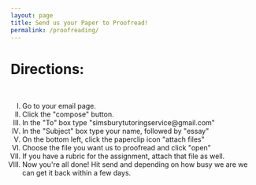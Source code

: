 ```yaml
---
layout: page
title: Send us your Paper to Proofread!
permalink: /proofreading/
---
```

<html>
<body>
  <h1> Directions: </h1>
  <br>
  <ol class= "direction-list" type= "I">
    <li>Go to your email page.</li>
    <li>Click the "compose" button.</li>
    <li>In the "To" box type "simsburytutoringservice@gmail.com"</li> 
    <li>In the "Subject" box type your name, followed by "essay"</li>
    <li>On the bottom left, click the paperclip icon "attach files"</li>
    <li>Choose the file you want us to proofread and click "open"</li>
    <li>If you have a rubric for the assignment, attach that file as well.</li>
    <li>Now you're all done! Hit send and depending on how busy we are we can get it back within a few days.</li>
  </ol>
</body>
</html>
